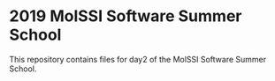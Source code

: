# 2019 MolSSI Software Summer School

This repository contains files for day2 of the MolSSI Software Summer School.
